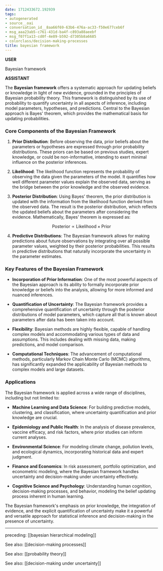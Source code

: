 ```yaml
---
date: 1712433672.192939
tags:
- autogenerated
- source__oai
- conversation_id__8aa66f69-63b6-476a-ac33-f50e677ceb6f
- msg_aaa23ab5-c761-431d-ba4f-c893a88aeebf
- msg_f07f1a13-cd0f-4e89-b592-d7305b8a6685
- colorclass/decision-making-processes
title: bayesian framework
---
```


**USER**

Bayesian framework


**ASSISTANT**

The **Bayesian framework** offers a systematic approach for updating beliefs or knowledge in light of new evidence, grounded in the principles of Bayesian probability theory. This framework is distinguished by its use of probability to quantify uncertainty in all aspects of inference, including model parameters, hypotheses, and predictions. Central to the Bayesian approach is Bayes' theorem, which provides the mathematical basis for updating probabilities.

### Core Components of the Bayesian Framework

1. **Prior Distribution**: Before observing the data, prior beliefs about the parameters or hypotheses are expressed through prior probability distributions. These priors can be based on previous studies, expert knowledge, or could be non-informative, intending to exert minimal influence on the posterior inferences.

2. **Likelihood**: The likelihood function represents the probability of observing the data given the parameters of the model. It quantifies how well different parameter values explain the observed data, serving as the bridge between the prior knowledge and the observed evidence.

3. **Posterior Distribution**: Using Bayes' theorem, the prior distribution is updated with the information from the likelihood function derived from the observed data. The result is the posterior distribution, which reflects the updated beliefs about the parameters after considering the evidence. Mathematically, Bayes' theorem is expressed as:

$$
\text{Posterior} \propto \text{Likelihood} \times \text{Prior}
$$

4. **Predictive Distributions**: The Bayesian framework allows for making predictions about future observations by integrating over all possible parameter values, weighted by their posterior probabilities. This results in predictive distributions that naturally incorporate the uncertainty in the parameter estimates.

### Key Features of the Bayesian Framework

- **Incorporation of Prior Information**: One of the most powerful aspects of the Bayesian approach is its ability to formally incorporate prior knowledge or beliefs into the analysis, allowing for more informed and nuanced inferences.

- **Quantification of Uncertainty**: The Bayesian framework provides a comprehensive quantification of uncertainty through the posterior distributions of model parameters, which capture all that is known about parameters after data has been taken into account.

- **Flexibility**: Bayesian methods are highly flexible, capable of handling complex models and accommodating various types of data and assumptions. This includes dealing with missing data, making predictions, and model comparison.

- **Computational Techniques**: The advancement of computational methods, particularly Markov Chain Monte Carlo (MCMC) algorithms, has significantly expanded the applicability of Bayesian methods to complex models and large datasets.

### Applications

The Bayesian framework is applied across a wide range of disciplines, including but not limited to:

- **Machine Learning and Data Science**: For building predictive models, clustering, and classification, where uncertainty quantification and prior knowledge are crucial.
  
- **Epidemiology and Public Health**: In the analysis of disease prevalence, vaccine efficacy, and risk factors, where prior studies can inform current analyses.
  
- **Environmental Science**: For modeling climate change, pollution levels, and ecological dynamics, incorporating historical data and expert judgment.
  
- **Finance and Economics**: In risk assessment, portfolio optimization, and econometric modeling, where the Bayesian framework handles uncertainty and decision-making under uncertainty effectively.

- **Cognitive Science and Psychology**: Understanding human cognition, decision-making processes, and behavior, modeling the belief updating process inherent in human learning.

The Bayesian framework's emphasis on prior knowledge, the integration of evidence, and the explicit quantification of uncertainty make it a powerful and versatile approach for statistical inference and decision-making in the presence of uncertainty.


---

preceding: [[bayesian hierarchical modeling]]

See also: [[decision-making processes]]


See also: [[probability theory]]


See also: [[decision-making under uncertainty]]